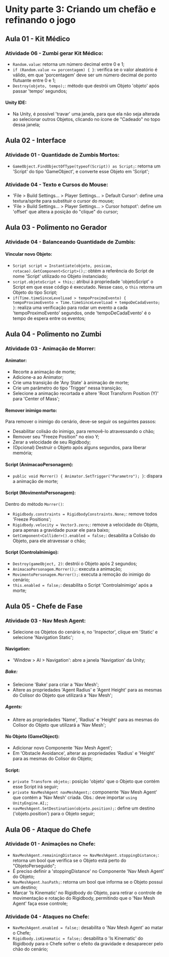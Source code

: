 # Unity parte 3: Criando um chefão e refinando o jogo

## Aula 01 - Kit Médico

### Atividade 06 - Zumbi gerar Kit Médico:

- `Random.value`: retorna um número decimal entre 0 e 1;
- `if (Random.value <= porcentagem) { }`: verifica se o valor aleatório é válido, em que 'porcentagem' deve ser um número decimal de ponto flutuante entre 0 e 1;
- `Destroy(objeto, tempo);`: método que destrói um Objeto 'objeto' após passar 'tempo' segundos;

#### Unity IDE:

- Na Unity, é possível 'travar' uma janela, para que ela não seja alterada ao selecionar outros Objetos, clicando no ícone de "Cadeado" no topo dessa janela;


## Aula 02 - Interface

### Atividade 01 - Quantidade de Zumbis Mortos:

- `GameObject.FindObjectOfType(typeof(Script)) as Script;`: retorna um 'Script' do tipo 'GameObject', e converte esse Objeto em 'Script';

### Atividade 04 - Texto e Cursos do Mouse:

- 'File > Build Settings... > Player Settings... > Default Cursor': define uma textura/sprite para substituir o cursor do mouse;
- 'File > Build Settings... > Player Settings... > Cursor hotspot': define um 'offset' que altera a posição do "clique" do cursor;


## Aula 03 - Polimento no Gerador

### Atividade 04 - Balanceando Quantidade de Zumbis:

#### Vincular novo Objeto:

- `Script script = Instantiate(objeto, posicao, rotacao).GetComponent<Script>();`: obtém a referência do Script de nome 'Script' utilizado no Objeto instanciado;
- `script.objetoScript = this;`: atribui à propriedade 'objetoScript' o Script em que esse código é executado. Nesse caso, o `this` retorna um Objeto do tipo Script;
- `if(Time.timeSinceLevelLoad > tempoProximoEvento) { tempoProximoEvento = Time.timeSinceLevelLoad + tempoDeCadaEvento; }`: realiza uma verificação para rodar um evento a cada 'tempoProximoEvento' segundos, onde 'tempoDeCadaEvento' é o tempo de espera entre os eventos;


## Aula 04 - Polimento no Zumbi

### Atividade 03 - Animação de Morrer:

#### Animator:

- Recorte a animação de morte;
- Adicione-a ao Animator;
- Crie uma transição de 'Any State' à animação de morte;
- Crie um parâmetro do tipo 'Trigger' nessa transição;
- Selecione a animação recortada e altere 'Root Transform Position (Y)' para 'Center of Mass';

#### Remover inimigo morto:

Para remover o inimigo do cenário, deve-se seguir os seguintes passos:
- Desabilitar colisão do inimigo, para removê-lo atravessando o chão;
- Remover seu "Freeze Position" no eixo Y;
- Zerar a velocidade de seu Rigidbody;
- (Opcional) Destruir o Objeto após alguns segundos, para liberar memória;

#### Script (AnimacaoPersonagem):

- `public void Morrer() { Animator.SetTrigger("Parametro"); }`: dispara a animação de morte;

#### Script (MovimentoPersonagem):

Dentro do método `Morrer()`:
- `Rigidbody.constraints = RigidbodyConstraints.None;`: remove todos 'Freeze Positions';
- `Rigidbody.velocity = Vector3.zero;`: remove a velocidade do Objeto, para apenas a gravidade puxar ele para baixo;
- `GetComponent<Collider>().enabled = false;`: desabilita a Colisão do Objeto, para ele atravessar o chão;

#### Script (ControlaInimigo):

- `Destroy(gameObject, 2)`: destrói o Objeto após 2 segundos;
- `AnimacaoPersonagem.Morrer();`: executa a animação;
- `MovimentoPersonagem.Morrer();`: executa a remoção do inimigo do cenário;
- `this.enabled = false;`: desabilita o Script 'ControlaInimigo' após a morte;

## Aula 05 - Chefe de Fase

### Atividade 03 - Nav Mesh Agent:

- Selecione os Objetos do cenário e, no 'Inspector', clique em 'Static' e selecione 'Navigation Static';

#### Navigation:

- 'Window > AI > Navigation': abre a janela 'Navigation' da Unity;

##### Bake:

- Selecione 'Bake' para criar a 'Nav Mesh';
- Altere as propriedades 'Agent Radius' e 'Agent Height' para as mesmas do Colisor do Objeto que utilizará a 'Nav Mesh';

##### Agents:

- Altere as propriedades 'Name', 'Radius' e 'Height' para as mesmas do Colisor do Objeto que utilizará a 'Nav Mesh';

#### No Objeto (GameObject):

- Adicionar novo Componente 'Nav Mesh Agent';
- Em 'Obstacle Avoidance', alterar as propriedades 'Radius' e 'Height' para as mesmas do Colisor do Objeto;

#### Script:

- `private Transform objeto;`: posição 'objeto' que o Objeto que contém esse Script irá seguir;
- `private NavMeshAgent navMeshAgent;`: componente 'Nav Mesh Agent' que contém a 'Nav Mesh' criada. Obs.: deve importar `using UnityEngine.AI;`;
- `navMeshAgent.SetDestination(objeto.position);`: define um destino ('objeto.position') para o Objeto seguir;

## Aula 06 - Ataque do Chefe

### Atividade 01 - Animações no Chefe:

- `NavMeshAgent.remainingDistance <= NavMeshAgent.stoppingDistance;`: retorna um bool que verifica se o Objeto está perto do "ObjetoPerseguido";
- É preciso definir a 'stoppingDistance' no Componente 'Nav Mesh Agent' do Objeto;
- `NavMeshAgent.hasPath;`: retorna um bool que informa se o Objeto possui um destino;
- Marcar 'Is Kinematic' no Rigidbody do Objeto, para retirar o controle de movimentação e rotação do Rigidbody, permitindo que o 'Nav Mesh Agent' faça esse controle;

### Atividade 04 - Ataques no Chefe:

- `NavMeshAgent.enabled = false;`: desabilita o 'Nav Mesh Agent' ao matar o Chefe;
- `Rigidbody.isKinematic = false;`: desabilita o 'Is Kinematic' do Rigidbody para o Chefe sofrer o efeito da gravidade e desaparecer pelo chão do cenário;
